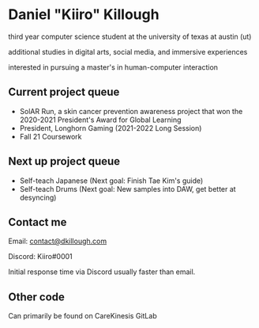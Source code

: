 # Daniel "Kiiro" Killough

third year computer science student at the university of texas at austin (ut)

additional studies in digital arts, social media, and immersive experiences

interested in pursuing a master's in human-computer interaction


## Current project queue

- SolAR Run, a skin cancer prevention awareness project that won the 2020-2021 President's Award for Global Learning 
- President, Longhorn Gaming (2021-2022 Long Session)
- Fall 21 Coursework

## Next up project queue 

- Self-teach Japanese (Next goal: Finish Tae Kim's guide)
- Self-teach Drums (Next goal: New samples into DAW, get better at desyncing)

## Contact me

Email: contact@dkillough.com

Discord: Kiiro#0001

Initial response time via Discord usually faster than email.


## Other code
Can primarily be found on CareKinesis GitLab
